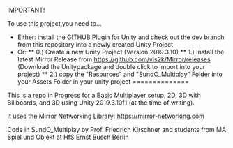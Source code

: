 IMPORTANT!

To use this project,you need to...
* Either: install the GITHUB Plugin for Unity and
check out the dev branch from this repository into a newly created Unity Project
* Or:
** 0.) Create a new Unity Project (Version 2019.3.10)
** 1.) Install the latest Mirror Release from https://github.com/vis2k/Mirror/releases (Download the Unitypackage and double click to import into your project)
** 2.) copy the "Resources" and "SundO_Multiplay" Folder into your Assets Folder in your unity project
==============

This is a repo in Progress for a Basic Multiplayer setup, 2D, 3D with Billboards, and 3D
using Unity 2019.3.10f1 (at the time of writing).          

It uses the Mirror Networking Library: https://mirror-networking.com

Code in SundO_Multiplay by Prof. Friedrich Kirschner and students
from MA Spiel und Objekt at HfS Ernst Busch Berlin

